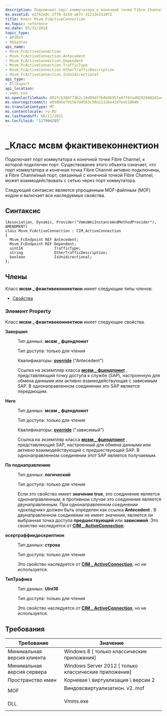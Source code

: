 ```yaml
---
description: Подключает порт коммутатора к конечной точке Fibre Channel, к которой подключен порт.
ms.assetid: e2762e0c-2f78-4159-a67c-31213e311072
title: Класс Msvm_FcActiveConnection
ms.topic: reference
ms.date: 05/31/2018
topic_type:
- APIRef
- kbSyntax
api_name:
- Msvm_FcActiveConnection
- Msvm_FcActiveConnection.Antecedent
- Msvm_FcActiveConnection.Dependent
- Msvm_FcActiveConnection.TrafficType
- Msvm_FcActiveConnection.OtherTrafficDescription
- Msvm_FcActiveConnection.IsUnidirectional
api_type:
- DllExport
api_location:
- vmms.exe
ms.openlocfilehash: 892fcb386f7362c10d89dffb4b0695fe07f6fad02929402d1ac2206f75cbf08b
ms.sourcegitcommit: e858bbe701567d4583c50a11326e42d7ea51804b
ms.translationtype: MT
ms.contentlocale: ru-RU
ms.lasthandoff: 08/11/2021
ms.locfileid: "117994285"
---
```

# <a name="msvm_fcactiveconnection-class"></a>\_Класс мсвм фкактивеконнектион

Подключает порт коммутатора к конечной точке Fibre Channel, к которой подключен порт. Существование этого объекта означает, что порт коммутатора и конечная точка Fibre Channel активно подключены, а Fibre Channelный порт, связанный с конечной точкой Fibre Channel, может взаимодействовать с сетью через порт коммутатора.

Следующий синтаксис является упрощенным MOF-файлным (MOF) кодом и включает все наследуемые свойства.

## <a name="syntax"></a>Синтаксис

``` syntax
[Association, Dynamic, Provider("VmmsWmiInstanceAndMethodProvider"), AMENDMENT]
class Msvm_FcActiveConnection : CIM_ActiveConnection
{
  Msvm_FcEndpoint REF Antecedent;
  Msvm_FcEndpoint REF Dependent;
  uint16              TrafficType;
  string              OtherTrafficDescription;
  boolean             IsUnidirectional;
};
```

## <a name="members"></a>Члены

Класс **мсвм \_ фкактивеконнектион** имеет следующие типы членов:

-   [Свойства](#properties)

### <a name="properties"></a>Элемент Property

Класс **мсвм \_ фкактивеконнектион** имеет следующие свойства.

<dl> <dt>

**Завершил**
</dt> <dd> <dl> <dt>

Тип данных: **мсвм \_ фцендпоинт**
</dt> <dt>

Тип доступа: только для чтения
</dt> <dt>

Квалификаторы: [**override**](/windows/desktop/WmiSdk/standard-qualifiers) ("Antecedent")
</dt> </dl>

Ссылка на экземпляр класса [**мсвм \_ фцендпоинт**](msvm-fcendpoint.md) , представляющий точку доступа к службе (SAP), настроенную для обмена данными или активно взаимодействующая с зависимым SAP. В однонаправленном соединении это SAP является передающим.

</dd> <dt>

**Него**
</dt> <dd> <dl> <dt>

Тип данных: **мсвм \_ фцендпоинт**
</dt> <dt>

Тип доступа: только для чтения
</dt> <dt>

Квалификаторы: [**override**](/windows/desktop/WmiSdk/standard-qualifiers) ("зависимый")
</dt> </dl>

Ссылка на экземпляр класса [**мсвм \_ фцендпоинт**](msvm-fcendpoint.md) , представляющий SAP, настроенный для обмена данными или активно взаимодействующий с предшествующей SAP. В однонаправленном соединении этот SAP является получаемым.

</dd> <dt>

**По поднаправлению**
</dt> <dd> <dl> <dt>

Тип данных: **логический**
</dt> <dt>

Тип доступа: только для чтения
</dt> </dl>

Если это свойство имеет **значение true**, это соединение является однонаправленным; в противном случае это соединение является двунаправленным. При однонаправленном соединении «докладчик» должен быть определен как ссылка **Antecedent** . В двунаправленном соединении не имеет значения, является ли выбранная точка доступа **предшествующей** или **зависимой**. Это свойство наследуется от [**CIM \_ ActiveConnection**](/previous-versions//cc136779(v=vs.85)).

</dd> <dt>

**осертраффикдескриптион**
</dt> <dd> <dl> <dt>

Тип данных: **строка**
</dt> <dt>

Тип доступа: только для чтения
</dt> </dl>

Это свойство наследуется от [**CIM \_ ActiveConnection**](/previous-versions//cc136779(v=vs.85)), но не используется.

</dd> <dt>

**ТипТрафика**
</dt> <dd> <dl> <dt>

Тип данных: **UInt16**
</dt> <dt>

Тип доступа: только для чтения
</dt> </dl>

Это свойство наследуется от [**CIM \_ ActiveConnection**](/previous-versions//cc136779(v=vs.85)), но не используется.

</dd> </dl>

## <a name="requirements"></a>Требования



| Требование | Значение |
|-------------------------------------|---------------------------------------------------------------------------------------------------------|
| Минимальная версия клиента<br/> | Windows 8 \[ только классические приложения\]<br/>                                                              |
| Минимальная версия сервера<br/> | Windows Server 2012 \[ только классические приложения\]<br/>                                                    |
| Пространство имен<br/>                | Корневая \\ виртуализация \\ версии 2<br/>                                                                     |
| MOF<br/>                      | <dl> <dt>Виндовсвиртуализатион. v2. mof</dt> </dl> |
| DLL<br/>                      | <dl> <dt>Vmms.exe</dt> </dl>                     |



 

